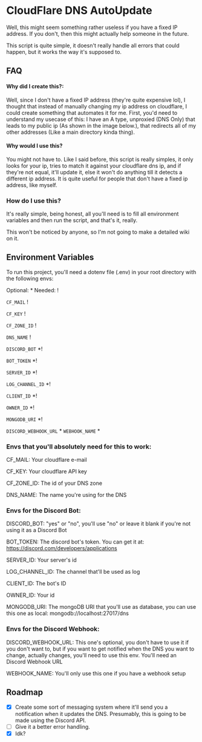 
# CloudFlare DNS AutoUpdate

Well, this might seem something rather useless if you have a fixed IP address.
If you don't, then this might actually help someone in the future.

This script is quite simple, it doesn't really handle all errors that could happen, but it works the way it's supposed to.



## FAQ

#### Why did I create this?:

Well, since I don't have a fixed IP address (they're quite expensive lol), I thought that instead of manually changing my ip address on cloudflare, I could create something that automates it for me.
First, you'd need to understand my usecase of this:
I have an A type, unproxied (DNS Only) that leads to my public ip (As shown in the image below.), that redirects all of my other addresses (Like a main directory kinda thing).

#### Why would I use this?

You might not have to.
Like I said before, this script is really simples, it only looks for your ip, tries to match it against your cloudflare dns ip, and if they're not equal, it'll update it, else it won't do anything till it detects a different ip address.
It is quite useful for people that don't have a fixed ip address, like myself.


### How do I use this?
It's really simple, being honest, all you'll need is to fill all environment variables and then run the script, and that's it, really.

This won't be noticed by anyone, so I'm not going to make a detailed wiki on it.

## Environment Variables

To run this project, you'll need a dotenv file (.env) in your root directory with the following envs:

Optional: *
Needed: !

`CF_MAIL` !
 
`CF_KEY` !

`CF_ZONE_ID` !

`DNS_NAME` !

`DISCORD_BOT` *!

`BOT_TOKEN` *!

`SERVER_ID` *!

`LOG_CHANNEL_ID` *!

`CLIENT_ID` *!

`OWNER_ID` *!

`MONGODB_URI` *!

`DISCORD_WEBHOOK_URL` *
`WEBHOOK_NAME` *


### Envs that you'll absolutely need for this to work:

CF_MAIL: Your cloudflare e-mail

CF_KEY: Your cloudflare API key

CF_ZONE_ID: The id of your DNS zone

DNS_NAME: The name you're using for the DNS

### Envs for the Discord Bot:

DISCORD_BOT: "yes" or "no", you'll use "no" or leave it blank if you're not using it as a Discord Bot

BOT_TOKEN: The discord bot's token. You can get it at: https://discord.com/developers/applications 

SERVER_ID: Your server's id

LOG_CHANNEL_ID: The channel that'll be used as log

CLIENT_ID: The bot's ID

OWNER_ID: Your id

MONGODB_URI: The mongoDB URI that you'll use as database, you can use this one as local: mongodb://localhost:27017/dns

### Envs for the Discord Webhook:

DISCORD_WEBHOOK_URL: This one's optional, you don't have to use it if you don't want to, but if you want to get notified when the DNS you want to change, actually changes, you'll need to use this env. You'll need an Discord Webhook URL

WEBHOOK_NAME: You'll only use this one if you have a webhook setup


## Roadmap

- [X] Create some sort of messaging system where it'll send you a notification when it updates the DNS. Presumably, this is going to be made using the Discord API.
- [ ] Give it a better error handling.
- [X] Idk?
